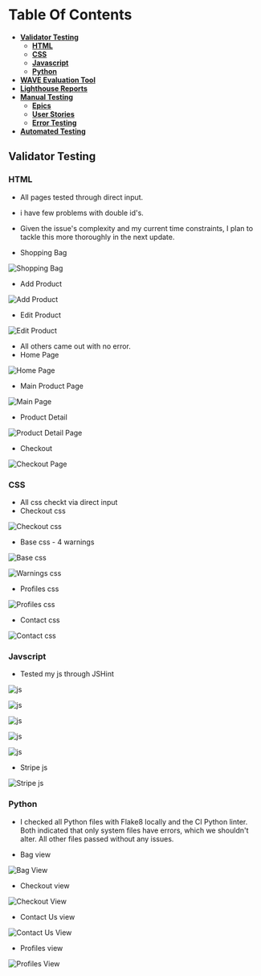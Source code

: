 # **Table Of Contents**

* [**Validator Testing**](#validator-testing)
  * [**HTML**](#html)
  * [**CSS**](#css)
  * [**Javascript**](#javascript)
  * [**Python**](#python)
* [**WAVE Evaluation Tool**](#wave-evaluation-tool)
* [**Lighthouse Reports**](#lighthouse-reports)
* [**Manual Testing**](#manual-testing)
  * [**Epics**](#epics)
  * [**User Stories**](#user-stories)
  * [**Error Testing**](#error-testing)
* [**Automated Testing**](#automated-testing)


## Validator Testing
### HTML
- All pages tested through direct input.
- i have few problems with double id's.
- Given the issue's complexity and my current time constraints, I plan to tackle this more thoroughly in the next update.

- Shopping Bag

![Shopping Bag](documentation/testing/bag_html.png)

- Add Product

![Add Product](documentation/testing/addproduct_html.png)

- Edit Product

![Edit Product](documentation/testing/editproduct_html.png)

- All others came out with no error.
- Home Page

![Home Page](documentation/testing/home_html.png)

- Main Product Page

![Main Page](documentation/testing/main_html.png)

- Product Detail

![Product Detail Page](documentation/testing/detail_html.png)

- Checkout

![Checkout Page](documentation/testing/checkout_html.png)


### CSS
- All css checkt via direct input
- Checkout css

![Checkout css](documentation/testing/checkout_css.png)

- Base css - 4 warnings

![Base css](documentation/testing/base_css.png)

![Warnings css](documentation/testing/warning_css.png)

- Profiles css

![Profiles css](documentation/testing/profiles_css.png)

- Contact css

![Contact css](documentation/testing/profiles_css.png)


### Javscript
- Tested my js through JSHint 

![js](documentation/testing/js1.png)

![js](documentation/testing/js2.png)

![js](documentation/testing/js3.png)

![js](documentation/testing/js4.png)

![js](documentation/testing/js5.png)

- Stripe js

![Stripe js](documentation/testing/stripe_js.png)


### Python
- I checked all Python files with Flake8 locally and the CI Python linter. Both indicated that only system files have errors, which we shouldn't alter. All other files passed without any issues.

- Bag view

![Bag View](documentation/testing/bag_views.png)

- Checkout view

![Checkout View](documentation/testing/checkout_view.png)

- Contact Us view

![Contact Us View](documentation/testing/contact_view.png)

- Profiles view

![Profiles View](documentation/testing/profile_views.png)